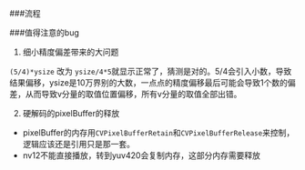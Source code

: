 ###流程


###值得注意的bug

1. 细小精度偏差带来的大问题

 `(5/4)*ysize` 改为 `ysize/4*5`就显示正常了，猜测是对的。5/4会引入小数，导致结果偏移，ysize是10万界别的大数，一点点的精度偏移最后可能会导致1个数的偏差，从而导致v分量的取值位置偏移，所有v分量的取值全部出错。
 
2. 硬解码的pixelBuffer的释放
 * pixelBuffer的内存用`CVPixelBufferRetain`和`CVPixelBufferRelease`来控制，逻辑应该还是引用只是那一套。
 * nv12不能直接播放，转到yuv420会复制内存，这部分内存需要释放
 
